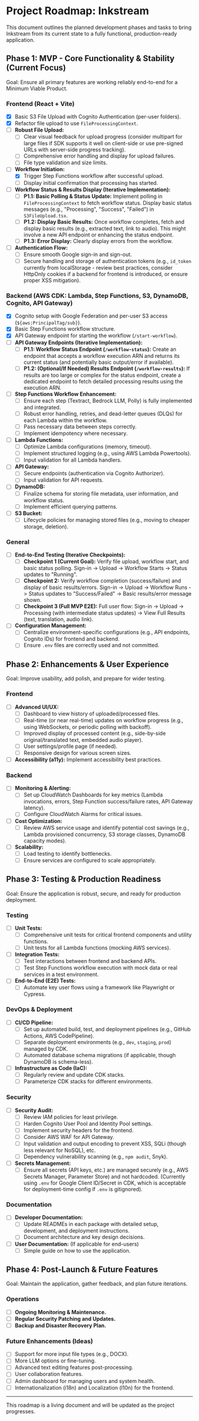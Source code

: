 # Project Roadmap: Inkstream

This document outlines the planned development phases and tasks to bring Inkstream from its current state to a fully functional, production-ready application.

## Phase 1: MVP - Core Functionality & Stability (Current Focus)

Goal: Ensure all primary features are working reliably end-to-end for a Minimum Viable Product.

### Frontend (React + Vite)

- [x] Basic S3 File Upload with Cognito Authentication (per-user folders).
- [x] Refactor file upload to use `FileProcessingContext`.
- [ ] **Robust File Upload:**
  - [ ] Clear visual feedback for upload progress (consider multipart for large files if SDK supports it well on client-side or use pre-signed URLs with server-side progress tracking).
  - [ ] Comprehensive error handling and display for upload failures.
  - [ ] File type validation and size limits.
- [ ] **Workflow Initiation:**
  - [x] Trigger Step Functions workflow after successful upload.
  - [ ] Display initial confirmation that processing has started.
- [ ] **Workflow Status & Results Display (Iterative Implementation):**
  - [ ] **P1.1: Basic Polling & Status Update:** Implement polling in `FileProcessingContext` to fetch workflow status. Display basic status messages (e.g., "Processing", "Success", "Failed") in `S3FileUpload.tsx`.
  - [ ] **P1.2: Display Basic Results:** Once workflow completes, fetch and display basic results (e.g., extracted text, link to audio). This might involve a new API endpoint or enhancing the status endpoint.
  - [ ] **P1.3: Error Display:** Clearly display errors from the workflow.
- [ ] **Authentication Flow:**
  - [ ] Ensure smooth Google sign-in and sign-out.
  - [ ] Secure handling and storage of authentication tokens (e.g., `id_token` currently from localStorage - review best practices, consider HttpOnly cookies if a backend for frontend is introduced, or ensure proper XSS mitigation).

### Backend (AWS CDK: Lambda, Step Functions, S3, DynamoDB, Cognito, API Gateway)

- [x] Cognito setup with Google Federation and per-user S3 access (`${aws:PrincipalTag/sub}`).
- [x] Basic Step Functions workflow structure.
- [x] API Gateway endpoint for starting the workflow (`/start-workflow`).
- [ ] **API Gateway Endpoints (Iterative Implementation):**
  - [ ] **P1.1: Workflow Status Endpoint (`/workflow-status`):** Create an endpoint that accepts a workflow execution ARN and returns its current status (and potentially basic output/error if available).
  - [ ] **P1.2: (Optional/If Needed) Results Endpoint (`/workflow-results`):** If results are too large or complex for the status endpoint, create a dedicated endpoint to fetch detailed processing results using the execution ARN.
- [ ] **Step Functions Workflow Enhancement:**
  - [ ] Ensure each step (Textract, Bedrock LLM, Polly) is fully implemented and integrated.
  - [ ] Robust error handling, retries, and dead-letter queues (DLQs) for each Lambda within the workflow.
  - [ ] Pass necessary data between steps correctly.
  - [ ] Implement idempotency where necessary.
- [ ] **Lambda Functions:**
  - [ ] Optimize Lambda configurations (memory, timeout).
  - [ ] Implement structured logging (e.g., using AWS Lambda Powertools).
  - [ ] Input validation for all Lambda handlers.
- [ ] **API Gateway:**
  - [ ] Secure endpoints (authentication via Cognito Authorizer).
  - [ ] Input validation for API requests.
- [ ] **DynamoDB:**
  - [ ] Finalize schema for storing file metadata, user information, and workflow status.
  - [ ] Implement efficient querying patterns.
- [ ] **S3 Bucket:**
  - [ ] Lifecycle policies for managing stored files (e.g., moving to cheaper storage, deletion).

### General

- [ ] **End-to-End Testing (Iterative Checkpoints):**
  - [ ] **Checkpoint 1 (Current Goal):** Verify file upload, workflow start, and basic status polling. Sign-in -> Upload -> Workflow Starts -> Status updates to "Running".
  - [ ] **Checkpoint 2:** Verify workflow completion (success/failure) and display of basic results/errors. Sign-in -> Upload -> Workflow Runs -> Status updates to "Success/Failed" -> Basic results/error message shown.
  - [ ] **Checkpoint 3 (Full MVP E2E):** Full user flow: Sign-in -> Upload -> Processing (with intermediate status updates) -> View Full Results (text, translation, audio link).
- [ ] **Configuration Management:**
  - [ ] Centralize environment-specific configurations (e.g., API endpoints, Cognito IDs) for frontend and backend.
  - [ ] Ensure `.env` files are correctly used and not committed.

## Phase 2: Enhancements & User Experience

Goal: Improve usability, add polish, and prepare for wider testing.

### Frontend

- [ ] **Advanced UI/UX:**
  - [ ] Dashboard to view history of uploaded/processed files.
  - [ ] Real-time (or near real-time) updates on workflow progress (e.g., using WebSockets, or periodic polling with backoff).
  - [ ] Improved display of processed content (e.g., side-by-side original/translated text, embedded audio player).
  - [ ] User settings/profile page (if needed).
  - [ ] Responsive design for various screen sizes.
- [ ] **Accessibility (a11y):** Implement accessibility best practices.

### Backend

- [ ] **Monitoring & Alerting:**
  - [ ] Set up CloudWatch Dashboards for key metrics (Lambda invocations, errors, Step Function success/failure rates, API Gateway latency).
  - [ ] Configure CloudWatch Alarms for critical issues.
- [ ] **Cost Optimization:**
  - [ ] Review AWS service usage and identify potential cost savings (e.g., Lambda provisioned concurrency, S3 storage classes, DynamoDB capacity modes).
- [ ] **Scalability:**
  - [ ] Load testing to identify bottlenecks.
  - [ ] Ensure services are configured to scale appropriately.

## Phase 3: Testing & Production Readiness

Goal: Ensure the application is robust, secure, and ready for production deployment.

### Testing

- [ ] **Unit Tests:**
  - [ ] Comprehensive unit tests for critical frontend components and utility functions.
  - [ ] Unit tests for all Lambda functions (mocking AWS services).
- [ ] **Integration Tests:**
  - [ ] Test interactions between frontend and backend APIs.
  - [ ] Test Step Functions workflow execution with mock data or real services in a test environment.
- [ ] **End-to-End (E2E) Tests:**
  - [ ] Automate key user flows using a framework like Playwright or Cypress.

### DevOps & Deployment

- [ ] **CI/CD Pipeline:**
  - [ ] Set up automated build, test, and deployment pipelines (e.g., GitHub Actions, AWS CodePipeline).
  - [ ] Separate deployment environments (e.g., `dev`, `staging`, `prod`) managed by CDK.
  - [ ] Automated database schema migrations (if applicable, though DynamoDB is schema-less).
- [ ] **Infrastructure as Code (IaC):**
  - [ ] Regularly review and update CDK stacks.
  - [ ] Parameterize CDK stacks for different environments.

### Security

- [ ] **Security Audit:**
  - [ ] Review IAM policies for least privilege.
  - [ ] Harden Cognito User Pool and Identity Pool settings.
  - [ ] Implement security headers for the frontend.
  - [ ] Consider AWS WAF for API Gateway.
  - [ ] Input validation and output encoding to prevent XSS, SQLi (though less relevant for NoSQL), etc.
  - [ ] Dependency vulnerability scanning (e.g., `npm audit`, Snyk).
- [ ] **Secrets Management:**
  - [ ] Ensure all secrets (API keys, etc.) are managed securely (e.g., AWS Secrets Manager, Parameter Store) and not hardcoded. (Currently using `.env` for Google Client ID/Secret in CDK, which is acceptable for deployment-time config if `.env` is gitignored).

### Documentation

- [ ] **Developer Documentation:**
  - [ ] Update READMEs in each package with detailed setup, development, and deployment instructions.
  - [ ] Document architecture and key design decisions.
- [ ] **User Documentation:** (If applicable for end-users)
  - [ ] Simple guide on how to use the application.

## Phase 4: Post-Launch & Future Features

Goal: Maintain the application, gather feedback, and plan future iterations.

### Operations

- [ ] **Ongoing Monitoring & Maintenance.**
- [ ] **Regular Security Patching and Updates.**
- [ ] **Backup and Disaster Recovery Plan.**

### Future Enhancements (Ideas)

- [ ] Support for more input file types (e.g., DOCX).
- [ ] More LLM options or fine-tuning.
- [ ] Advanced text editing features post-processing.
- [ ] User collaboration features.
- [ ] Admin dashboard for managing users and system health.
- [ ] Internationalization (i18n) and Localization (l10n) for the frontend.

---

This roadmap is a living document and will be updated as the project progresses.
